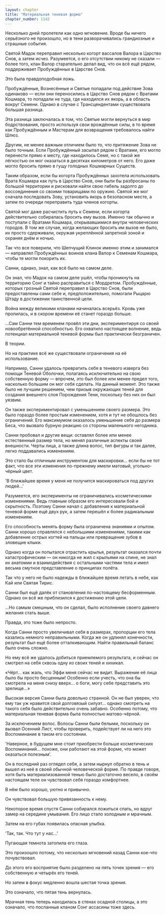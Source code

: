 ```yaml
---
layout: chapter
title: "Материальная теневая форма"
chapter_number: 1142
---
```


Несколько дней пролетели как одно мгновение. Вроде бы ничего серьёзного не произошло, но в тени разворачивались грандиозные и страшные события.

Святой Мадок переправил несколько когорт вассалов Валора в Царство Снов, а затем исчез. Разумеется, о его отсутствии никому не сказали — более того, клан Валор старательно делал вид, что он всё ещё рядом, поддерживает Пробуждённых в Царстве Снов.

Это была правдоподобная ложь.

Пробуждённые, Вознесённые и Святые попадали под действие Зова одинаково — если они переносились в Царство Снов рядом с Вратами Кошмара, то попадали не туда, где находился их якорь, а в область вокруг Семени. Однако в случае с Трансцендентами существовала большая разница.

Эта разница заключалась в том, что Святые могли вернуться в мир бодрствования, просто используя свои врождённые силы, в то время как Пробуждённым и Мастерам для возвращения требовалось найти Шлюз.

Другим, не менее важным отличием было то, что притяжение Зова не было точным. Если Пробуждённый засыпал рядом с Вратами, его могло перенести прямо к месту, где находилось Семя, но с такой же лёгкостью он мог оказаться в десятках километров от него. Его даже могло бросить прямо в гущу голодных Кошмарных Существ.

Таким образом, если бы когорта Пробуждённых захотела использовать Врата Кошмара как путь в Царство Снов, они были бы разбросаны по большой территории и рисковали найти свою гибель задолго до воссоединения со своими товарищами по оружию. Святой же мог сначала последовать Зову, установить якорь в безопасном месте, а затем по очереди переправить туда членов когорты.

Святой мог даже расчистить путь к Семени, если когорта действительно собиралась бросить ему вызов. Именно так обычно и поступали с Вратами Кошмара, открывавшимися внутри человеческих городов. В том же случае, когда желающих бросить им вызов не было, их просто сдерживали, окружая укреплённой запретной зоной и охраняя днём и ночью.

Так что все поверили, что Шепчущий Клинок именно этим и занимался — направлял Пробуждённых воинов клана Валор к Семенам Кошмара, чтобы те могли покорить их.

Санни, однако, знал, как всё было на самом деле.

Он знал, что Мадок на самом деле ушёл, чтобы проникнуть на территорию Сонг и тайно расправиться с Мордретом. Пробуждённые, которых грозный Святой переправил в Царство Снов, были предоставлены сами себе и, предположительно, помогали Рыцарю Штэду в достижении таинственной цели.

Война между великими кланами начиналась всерьёз. Кровь уже пролилась, и в скором времени её станет гораздо больше.

...Сам Санни тем временем провёл эти дни, экспериментируя со своей новообретённой способностью. Его охватило настоящее волнение, ведь потенциал материальной теневой формы был практически безграничен.

В теории.

Но на практике всё же существовали ограничения на её использование.

Например, Санни удалось превратить себя в теневого изверга без помощи Теневой Оболочки, полагаясь исключительно на свою собственную форму — впрочем, это был более или менее предел того, насколько большим он мог себя сделать. На данный момент. Это также было не лучшим решением, чем призыв окружающих теней для создания внешнего слоя Порождения Тени, поскольку без них он был уязвим.

Он также экспериментировал с уменьшением своего размера. Это было гораздо более простым изменением, хотя и тут не обошлось без ограничений. Его максимумом оказалось уменьшение себя до размера Беса, что вызвало бурную реакцию со стороны маленького негодника.

Санни пробовал и другие вещи: оставлял более или менее естественный размер тела, но менял различные аспекты своей внешности. Черты лица, а также длина волос, тип фигуры и так далее, легко поддавались изменениям.

Это стало бы отличным инструментом для маскировки... если бы не тот факт, что все эти изменения по-прежнему имели матовый, угольно-чёрный цвет.

'В ближайшее время у меня не получится маскироваться под других людей...'

Разумеется, его эксперименты не ограничивались косметическими изменениями. Ведь главным образом его интересовали бой и скрытность. Поэтому Санни начал с добавления к материальной теневой форме ещё двух рук, а затем перешёл к более радикальным изменениям.

Его способность менять форму была ограничена знаниями и опытом. Санни хорошо справлялся с небольшими изменениями, такими как добавление острых когтей на пальцы или превращение зубов в зловещие клыки.

Однако когда он попытался отрастить крылья, результат оказался почти катастрофическим — он никогда не жил с крыльями на спине, не знал их анатомии и взаимодействия с остальными частями тела и имел весьма смутное представление о принципах полёта.

Так что у него не было надежды в ближайшее время летать в небе, как Кай или Святая Тирис.

Санни был ещё далёк от становления по-настоящему бесформенным. Однако он всё же приблизился к достижению этой цели.

...Но самым смешным, что он сделал, было исполнение своего давнего желания стать выше.

Правда, это тоже было непросто.

Когда Санни просто увеличивал себя в размерах, пропорции его тела казались немного неправильными. Когда же он удлинял конечности, результат был ещё более отталкивающим. Найти правильный баланс было очень сложно.

Но ему всё же удалось добиться приемлемого результата, и сейчас он смотрел на себя сквозь одну из своих теней и хихикал.

«Чёрт... как жаль, что Эффи меня сейчас не видит. Выражение её лица было бы просто бесценным! Особенно если учесть, что она бы смотрела на меня снизу вверх... о боги, могу себе представить это зрелище...»

Высокая версия Санни была довольно странной. Он не был уверен, что ему так уж нравится свой долговязый силуэт... однако смотреть на такого себя было действительно очень забавно. Особенно потому, что материальная теневая форма была полностью матово-чёрной.

За исключением волос. Волосы Санни были белыми, поскольку он вызвал Осенний Лист, чтобы проверить, подействует ли на него это Воспоминание в таком его состоянии.

'Наверное, в будущем мне стоит приобрести больше косметических Воспоминаний... похоже, они работают на этой форме, что может оказаться полезным'.

Он в последний раз оглядел себя, а затем нырнул обратно в тень и вышел из неё в своей обычной человеческой форме. По правде говоря, хотя быть материализованной тенью было достаточно весело, в своём настоящем теле он чувствовал себя гораздо комфортнее.

В нём было хорошо, уютно и привычно.

Он чувствовал большую привязанность к нему.

Некоторое время спустя Санни собирался ложиться спать, но вдруг замер на середине умывания. Его лицо стало холодным и мрачным.

Затем на его губах появилась опасная улыбка.

'Так, так. Что тут у нас...'

Пугающая темнота затопила его глаза.

Это произошло потому, что несколько мгновений назад Санни кое-что почувствовал.

До этого его восприятие было разделено на пять точек зрения — его собственную и четырёх его теней.

Но затем в фокус медленно вошла шестая точка зрения.

Это означало, что пятая тень вернулась.

Мрачная тень теперь находилась в стенах осадной столицы, а это означало, что посланные кланом Сонг ассасины тоже здесь.